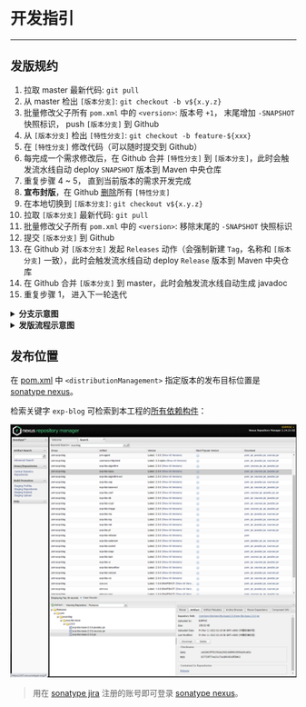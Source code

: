 # 开发指引

------

## 发版规约

1. 拉取 master 最新代码: `git pull`
2. 从 master 检出 `[版本分支]`: `git checkout -b v${x.y.z}`
3. 批量修改父子所有 `pom.xml` 中的 `<version>`: 版本号 `+1`， 末尾增加 `-SNAPSHOT` 快照标识， push `[版本分支]` 到 Github
4. 从 `[版本分支]` 检出 `[特性分支]`: `git checkout -b feature-${xxx}`
5. 在 `[特性分支]` 修改代码（可以随时提交到 Github）
6. 每完成一个需求修改后，在 Github 合并 `[特性分支]` 到 `[版本分支]`，此时会触发流水线自动 deploy `SNAPSHOT` 版本到 Maven 中央仓库
7. 重复步骤 4 ~ 5， 直到当前版本的需求开发完成
8. **宣布封版**，在 Github [删除](../../branches)所有 `[特性分支]`
9. 在本地切换到 `[版本分支]`: `git checkout v${x.y.z}`
10. 拉取 `[版本分支]` 最新代码: `git pull`
11. 批量修改父子所有 `pom.xml` 中的 `<version>`: 移除末尾的 `-SNAPSHOT` 快照标识
12. 提交 `[版本分支]` 到 Github
13. 在 Github 对 `[版本分支]` 发起 `Releases` 动作（会强制新建 `Tag`，名称和 `[版本分支]` 一致），此时会触发流水线自动 deploy `Release` 版本到 Maven 中央仓库
14. 在 Github 合并 `[版本分支]` 到 master，此时会触发流水线自动生成 javadoc
15. 重复步骤 1， 进入下一轮迭代


<details>
<summary><b>分支示意图</b></summary>
<br/>

```mermaid
graph LR
    master((master)) -- checkout --> version[vX.Y.Z<br/>版本分支]
    version -- checkout --> featureA(feature-AAA<br/>特性分支 A)
    version -- checkout --> featureN(feature-...<br/>特性分支 N)
    featureA -- merge:SNAPSHOT --> version
    featureN -- merge:SNAPSHOT --> version
    version -- merge:javadoc --> master
    version -- archive:RELEASE --> tag((tag<br/>X.Y.Z))
```

</details>

<details>
<summary><b>发版流程示意图</b></summary>
<br/>

```mermaid
sequenceDiagram
    participant Local
    participant Github
    participant Github Action
    participant Sonatype
    participant Github Pages
    Github->>Local: 拉取 master 最新代码<br/>git pull
    Local->>Local: 检出 [版本分支]<br/>git checkout -b v${x.y.z}
    Local->>Local: 批量修改父子所有 pom.xml 的版本
    Note left of Local: 版本号 +1<br/>末尾增加 -SNAPSHOT
    Local->>Github: 提交 [版本分支]<br/>git push
    Local->>Local: 检出 [特性分支]<br/>git checkout -b feature-${xxx}
    loop 当前版本需求开发
        Local->>Local: 修改代码
        Local->>Github: 提交修改<br/>git push
        Github->>Github: 合并 [特性分支] 到 [版本分支]
        Github->>Github Action: 触发流水线
        Github Action->>Sonatype: 发布 SNAPSHOT 版本
    end
    Note left of Github: 封版
    Github->>Github: 删除所有 [特性分支]
    Local->>Local: 切换到 [版本分支]<br/>git checkout v${x.y.z}
    Local->>Local: 拉取 [版本分支] 最新代码<br/>git pull
    Local->>Local: 批量修改父子所有 pom.xml 的版本
    Note left of Local: 移除末尾的 -SNAPSHOT
    Local->>Github: 提交 [版本分支]<br/>git push
    Github->>Github: 对 [版本分支] 发起 Releases
    Note left of Github: 强制新建 Tag<br/>名称和 [版本分支] 一致
    Github->>Github Action: 触发流水线
    Github Action->>Sonatype: 发布 Release 版本
    Github->>Github: 合并 [版本分支] 到 master
    Github->>Github Action: 触发流水线
    Github Action->>Github Pages: 发布 Javadoc
```

</details>


## 发布位置

在 [pom.xml](./pom.xml) 中 `<distributionManagement>` 指定版本的发布目标位置是 [sonatype nexus](https://s01.oss.sonatype.org/)。

检索关键字 `exp-blog` 可检索到本工程的[所有依赖构件](https://s01.oss.sonatype.org/#nexus-search;quick~exp-blog)：

![](./imgs/01.png)

> 用在 [sonatype jira](https://issues.sonatype.org) 注册的账号即可登录 [sonatype nexus](https://s01.oss.sonatype.org/)。


